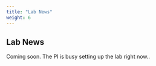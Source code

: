 ```yaml
---
title: "Lab News"
weight: 6
---
```


## Lab News

Coming soon. The PI is busy setting up the lab right now..
